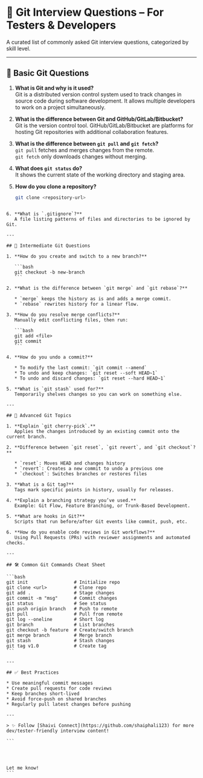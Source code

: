 
# 📘 Git Interview Questions – For Testers & Developers

A curated list of commonly asked Git interview questions, categorized by skill level.

---

## 🔹 Basic Git Questions

1. **What is Git and why is it used?**  
   Git is a distributed version control system used to track changes in source code during software development. It allows multiple developers to work on a project simultaneously.

2. **What is the difference between Git and GitHub/GitLab/Bitbucket?**  
   Git is the version control tool. GitHub/GitLab/Bitbucket are platforms for hosting Git repositories with additional collaboration features.

3. **What is the difference between `git pull` and `git fetch`?**  
   `git pull` fetches and merges changes from the remote.  
   `git fetch` only downloads changes without merging.

4. **What does `git status` do?**  
   It shows the current state of the working directory and staging area.

5. **How do you clone a repository?**  
   ```bash
   git clone <repository-url>
````

6. **What is `.gitignore`?**
   A file listing patterns of files and directories to be ignored by Git.

---

## 🔹 Intermediate Git Questions

1. **How do you create and switch to a new branch?**

   ```bash
   git checkout -b new-branch
   ```

2. **What is the difference between `git merge` and `git rebase`?**

   * `merge` keeps the history as is and adds a merge commit.
   * `rebase` rewrites history for a linear flow.

3. **How do you resolve merge conflicts?**
   Manually edit conflicting files, then run:

   ```bash
   git add <file>
   git commit
   ```

4. **How do you undo a commit?**

   * To modify the last commit: `git commit --amend`
   * To undo and keep changes: `git reset --soft HEAD~1`
   * To undo and discard changes: `git reset --hard HEAD~1`

5. **What is `git stash` used for?**
   Temporarily shelves changes so you can work on something else.

---

## 🔹 Advanced Git Topics

1. **Explain `git cherry-pick`.**
   Applies the changes introduced by an existing commit onto the current branch.

2. **Difference between `git reset`, `git revert`, and `git checkout`?**

   * `reset`: Moves HEAD and changes history
   * `revert`: Creates a new commit to undo a previous one
   * `checkout`: Switches branches or restores files

3. **What is a Git tag?**
   Tags mark specific points in history, usually for releases.

4. **Explain a branching strategy you’ve used.**
   Example: Git Flow, Feature Branching, or Trunk-Based Development.

5. **What are hooks in Git?**
   Scripts that run before/after Git events like commit, push, etc.

6. **How do you enable code reviews in Git workflows?**
   Using Pull Requests (PRs) with reviewer assignments and automated checks.

---

## 🛠 Common Git Commands Cheat Sheet

```bash
git init                 # Initialize repo
git clone <url>          # Clone repo
git add .                # Stage changes
git commit -m "msg"      # Commit changes
git status               # See status
git push origin branch   # Push to remote
git pull                 # Pull from remote
git log --oneline        # Short log
git branch               # List branches
git checkout -b feature  # Create/switch branch
git merge branch         # Merge branch
git stash                # Stash changes
git tag v1.0             # Create tag
```

---

## ✅ Best Practices

* Use meaningful commit messages
* Create pull requests for code reviews
* Keep branches short-lived
* Avoid force-push on shared branches
* Regularly pull latest changes before pushing

---

> ✨ Follow [Shaivi Connect](https://github.com/shaiphali123) for more dev/tester-friendly interview content!

```




Let me know!
```
